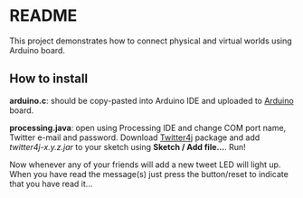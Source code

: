 README
======

This project demonstrates how to connect physical and virtual worlds using Arduino board.

How to install
--------------

**arduino.c**: should be copy-pasted into Arduino IDE and uploaded to [Arduino][2] board.

**processing.java**: open using Processing IDE and change COM port name, Twitter e-mail and password. Download [Twitter4j][1] package and add _twitter4j-x.y.z.jar_ to your sketch using **Sketch / Add file...**. Run!

Now whenever any of your friends will add a new tweet LED will light up. When you have read the message(s) just press the button/reset to indicate that you have read it...

[1]: http://yusuke.homeip.net/twitter4j/en/index.html
[2]: http://arduino.cc
